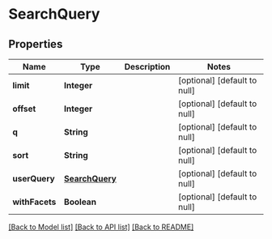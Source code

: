 # SearchQuery
## Properties

Name | Type | Description | Notes
------------ | ------------- | ------------- | -------------
**limit** | **Integer** |  | [optional] [default to null]
**offset** | **Integer** |  | [optional] [default to null]
**q** | **String** |  | [optional] [default to null]
**sort** | **String** |  | [optional] [default to null]
**userQuery** | [**SearchQuery**](SearchQuery.md) |  | [optional] [default to null]
**withFacets** | **Boolean** |  | [optional] [default to null]

[[Back to Model list]](../README.md#documentation-for-models) [[Back to API list]](../README.md#documentation-for-api-endpoints) [[Back to README]](../README.md)

